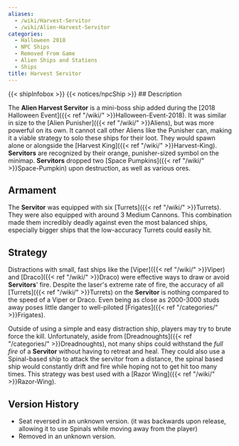 ```yaml
---
aliases:
  - /wiki/Harvest-Servitor
  - /wiki/Alien-Harvest-Servitor
categories:
  - Halloween 2018
  - NPC Ships
  - Removed From Game
  - Alien Ships and Stations
  - Ships
title: Harvest Servitor
---
```


{{< shipInfobox >}} {{< notices/npcShip >}} ## Description

The **Alien Harvest Servitor** is a mini-boss ship added during the [2018 Halloween Event]({{< ref "/wiki/" >}}Halloween-Event-2018). It was similar in size to the [Alien Punisher]({{< ref "/wiki/" >}}Aliens), but was more powerful on its own. It cannot call other Aliens like the Punisher can, making it a viable strategy to solo these ships for their loot. They would spawn alone or alongside the [Harvest King]({{< ref "/wiki/" >}}Harvest-King). **Servitors** are recognized by their orange, punisher-sized symbol on the minimap. **Servitors** dropped two [Space Pumpkins]({{< ref "/wiki/" >}}Space-Pumpkin) upon destruction, as well as various ores.

## Armament

The **Servitor** was equipped with six [Turrets]({{< ref "/wiki/" >}}Turrets). They were also equipped with around 3 Medium Cannons. This combination made them incredibly deadly against even the most balanced ships, especially bigger ships that the low-accuracy Turrets could easily hit.

## Strategy

Distractions with small, fast ships like the [Viper]({{< ref "/wiki/" >}}Viper) and [Draco]({{< ref "/wiki/" >}}Draco) were effective ways to draw or avoid **Servitors**' fire. Despite the laser's extreme rate of fire, the accuracy of all [Turrets]({{< ref "/wiki/" >}}Turrets) on the **Servitor** is nothing compared to the speed of a Viper or Draco. Even being as close as 2000-3000 studs away poses little danger to well-piloted [Frigates]({{< ref "/categories/" >}}Frigates).

Outside of using a simple and easy distraction ship, players may try to brute force the kill. Unfortunately, aside from [Dreadnoughts]({{< ref "/categories/" >}}Dreadnoughts), not many ships could withstand the _full fire_ of a **Servitor** without having to retreat and heal. They could also use a Spinal-based ship to attack the servitor from a distance, the spinal based ship would constantly drift and fire while hoping not to get hit too many times. This strategy was best used with a [Razor Wing]({{< ref "/wiki/" >}}Razor-Wing).

## Version History

- Seat reversed in an unknown version. (it was backwards upon release, allowing it to use Spinals while moving away from the player)
- Removed in an unknown version.

